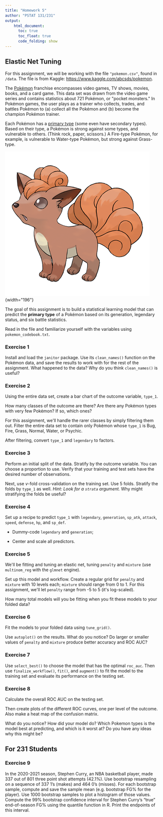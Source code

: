 ```yaml
---
title: "Homework 5"
author: "PSTAT 131/231"
output:
    html_document:
      toc: true
      toc_float: true
      code_folding: show
---
```




## Elastic Net Tuning

For this assignment, we will be working with the file `"pokemon.csv"`, found in `/data`. The file is from Kaggle: <https://www.kaggle.com/abcsds/pokemon>.

The [Pokémon](https://www.pokemon.com/us/) franchise encompasses video games, TV shows, movies, books, and a card game. This data set was drawn from the video game series and contains statistics about 721 Pokémon, or "pocket monsters." In Pokémon games, the user plays as a trainer who collects, trades, and battles Pokémon to (a) collect all the Pokémon and (b) become the champion Pokémon trainer.

Each Pokémon has a [primary type](https://bulbapedia.bulbagarden.net/wiki/Type) (some even have secondary types). Based on their type, a Pokémon is strong against some types, and vulnerable to others. (Think rock, paper, scissors.) A Fire-type Pokémon, for example, is vulnerable to Water-type Pokémon, but strong against Grass-type.

![Fig 1. Vulpix, a Fire-type fox Pokémon from Generation 1.](images/vulpix.png){width="196"}

The goal of this assignment is to build a statistical learning model that can predict the **primary type** of a Pokémon based on its generation, legendary status, and six battle statistics.

Read in the file and familiarize yourself with the variables using `pokemon_codebook.txt`.

### Exercise 1

Install and load the `janitor` package. Use its `clean_names()` function on the Pokémon data, and save the results to work with for the rest of the assignment. What happened to the data? Why do you think `clean_names()` is useful?

### Exercise 2

Using the entire data set, create a bar chart of the outcome variable, `type_1`.

How many classes of the outcome are there? Are there any Pokémon types with very few Pokémon? If so, which ones?

For this assignment, we'll handle the rarer classes by simply filtering them out. Filter the entire data set to contain only Pokémon whose `type_1` is Bug, Fire, Grass, Normal, Water, or Psychic.

After filtering, convert `type_1` and `legendary` to factors.

### Exercise 3

Perform an initial split of the data. Stratify by the outcome variable. You can choose a proportion to use. Verify that your training and test sets have the desired number of observations.

Next, use *v*-fold cross-validation on the training set. Use 5 folds. Stratify the folds by `type_1` as well. *Hint: Look for a `strata` argument.* Why might stratifying the folds be useful?

### Exercise 4

Set up a recipe to predict `type_1` with `legendary`, `generation`, `sp_atk`, `attack`, `speed`, `defense`, `hp`, and `sp_def`.

- Dummy-code `legendary` and `generation`;

- Center and scale all predictors.

### Exercise 5

We'll be fitting and tuning an elastic net, tuning `penalty` and `mixture` (use `multinom_reg` with the `glmnet` engine).

Set up this model and workflow. Create a regular grid for `penalty` and `mixture` with 10 levels each; `mixture` should range from 0 to 1. For this assignment, we'll let `penalty` range from -5 to 5 (it's log-scaled).

How many total models will you be fitting when you fit these models to your folded data?

### Exercise 6

Fit the models to your folded data using `tune_grid()`.

Use `autoplot()` on the results. What do you notice? Do larger or smaller values of `penalty` and `mixture` produce better accuracy and ROC AUC?

### Exercise 7

Use `select_best()` to choose the model that has the optimal `roc_auc`. Then use `finalize_workflow()`, `fit()`, and `augment()` to fit the model to the training set and evaluate its performance on the testing set.

### Exercise 8

Calculate the overall ROC AUC on the testing set.

Then create plots of the different ROC curves, one per level of the outcome. Also make a heat map of the confusion matrix.

What do you notice? How did your model do? Which Pokemon types is the model best at predicting, and which is it worst at? Do you have any ideas why this might be?

## For 231 Students

### Exercise 9

In the 2020-2021 season, Stephen Curry, an NBA basketball player, made 337 out of 801 three point shot attempts (42.1%). Use bootstrap resampling on a sequence of 337 1’s (makes) and 464 0’s (misses). For each bootstrap sample, compute and save the sample mean (e.g. bootstrap FG% for the player). Use 1000 bootstrap samples to plot a histogram of those values. Compute the 99% bootstrap confidence interval for Stephen Curry’s “true” end-of-season
FG% using the quantile function in R. Print the endpoints of this interval.
